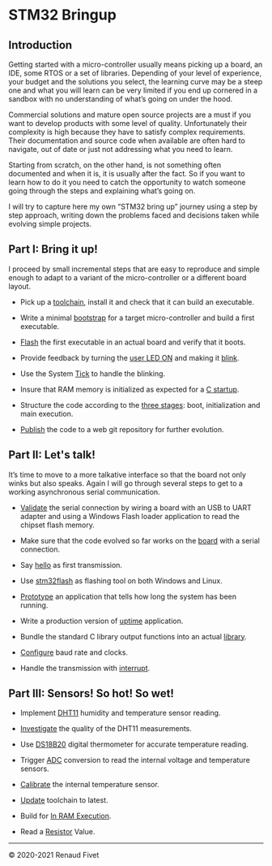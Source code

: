# STM32 Bringup

## Introduction
Getting started with a micro-controller usually means picking up a board,
an IDE, some RTOS or a set of libraries. Depending of your level of experience,
your budget and the solutions you select, the learning curve may be a steep
one and what you will learn can be very limited if you end up cornered in a
sandbox with no understanding of what’s going on under the hood.

Commercial solutions and mature open source projects are a must if you want to
develop products with some level of quality. Unfortunately their complexity is
high because they have to satisfy complex requirements. Their documentation
and source code when available are often hard to navigate, out of date or just
not addressing what you need to learn.

Starting from scratch, on the other hand, is not something often documented and
when it is, it is usually after the fact. So if you want to learn how to do it
you need to catch the opportunity to watch someone going through the steps and
explaining what’s going on.

I will try to capture here my own “STM32 bring up” journey using a step by step
approach, writing down the problems faced and decisions taken while evolving
simple projects.

## Part I: Bring it up!
I proceed by small incremental steps that are easy to reproduce and simple
enough to adapt to a variant of the micro-controller or a different board
layout.

- Pick up a [toolchain](11_toolchain), install it and check that it can
build an executable.

- Write a minimal [bootstrap](12_bootstrap) for a target
micro-controller and build a first executable.

- [Flash](13_flash) the first executable in an actual board and verify
that it boots.

- Provide feedback by turning the [user LED ON](14_ledon) and making it
[blink](15_blink).

- Use the System [Tick](16_ledtick) to handle the blinking.

- Insure that RAM memory is initialized as expected for a [C
startup](17_cstartup).

- Structure the code according to the [three stages](18_3stages): boot,
initialization and main execution.

- [Publish](19_publish) the code to a web git repository for further
evolution.

## Part II: Let's talk!

It’s time to move to a more talkative interface so that the board not
only winks but also speaks. Again I will go through several steps to get
to a working asynchronous serial communication.

- [Validate]( 21_uart) the serial connection by wiring a board with an
USB to UART adapter and using a Windows Flash loader application to read
the chipset flash memory.

- Make sure that the code evolved so far works on the [board]( 22_board)
with a serial connection.

- Say [hello]( 23_hello) as first transmission.

- Use [stm32flash]( 24_stm32flash) as flashing tool on both Windows and
Linux.

- [Prototype](https://warehouse.motd.org/?page_id=612) an application
that tells how long the system has been running.

- Write a production version of
[uptime](https://warehouse.motd.org/?page_id=657) application.

- Bundle the standard C library output functions into an actual
[library](https://warehouse.motd.org/?page_id=696).

- [Configure](https://warehouse.motd.org/?page_id=725) baud rate and
clocks.

- Handle the transmission with
[interrupt](https://warehouse.motd.org/?page_id=763).

## Part III: Sensors! So hot! So wet!

- Implement [DHT11](https://warehouse.motd.org/?page_id=798) humidity
and temperature sensor reading.

- [Investigate](https://warehouse.motd.org/?page_id=849) the quality of
the DHT11 measurements.

- Use [DS18B20](https://warehouse.motd.org/?page_id=908) digital
thermometer for accurate temperature reading.

- Trigger [ADC](https://warehouse.motd.org/?page_id=946) conversion to
read the internal voltage and temperature sensors.

- [Calibrate](https://warehouse.motd.org/?page_id=1035) the internal
temperature sensor.

- [Update](https://warehouse.motd.org/?page_id=1180) toolchain to
latest.

- Build for [In RAM
Execution](https://warehouse.motd.org/?page_id=1295).

- Read a [Resistor](https://warehouse.motd.org/?page_id=1421) Value.

___
© 2020-2021 Renaud Fivet
